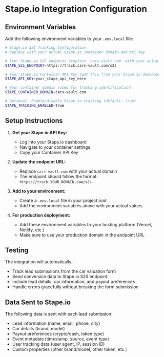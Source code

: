 # Stape.io Integration Configuration

## Environment Variables

Add the following environment variables to your `.env.local` file:

```bash
# Stape.io S2S Tracking Configuration
# Replace with your actual Stape.io container domain and API key

# Your Stape.io S2S endpoint (replace 'cars-vault.com' with your actual domain)
STAPE_S2S_ENDPOINT=https://track.cars-vault.com/s2s

# Your Stape.io Container API Key (get this from your Stape.io dashboard)
STAPE_API_KEY=your_stape_api_key_here

# Your container domain (used for tracking identification)
STAPE_CONTAINER_DOMAIN=cars-vault.com

# Optional: Enable/disable Stape.io tracking (default: true)
STAPE_TRACKING_ENABLED=true
```

## Setup Instructions

1. **Get your Stape.io API Key:**
   - Log into your Stape.io dashboard
   - Navigate to your container settings
   - Copy your Container API Key

2. **Update the endpoint URL:**
   - Replace `cars-vault.com` with your actual domain
   - The endpoint should follow the format: `https://track.YOUR_DOMAIN.com/s2s`

3. **Add to your environment:**
   - Create a `.env.local` file in your project root
   - Add the environment variables above with your actual values

4. **For production deployment:**
   - Add these environment variables to your hosting platform (Vercel, Netlify, etc.)
   - Make sure to use your production domain in the endpoint URL

## Testing

The integration will automatically:
- Track lead submissions from the car valuation form
- Send conversion data to Stape.io S2S endpoint
- Include lead details, car information, and payout preferences
- Handle errors gracefully without breaking the form submission

## Data Sent to Stape.io

The following data is sent with each lead submission:
- Lead information (name, email, phone, city)
- Car details (brand, model)
- Payout preferences (crypto/cash, token type)
- Event metadata (timestamp, source, event type)
- User tracking data (user agent, IP, session ID)
- Custom properties (other brand/model, other token, etc.)
